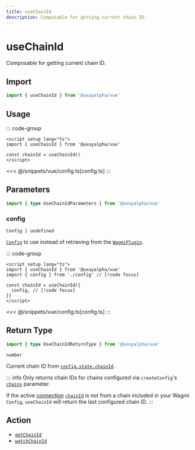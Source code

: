 ```yaml
---
title: useChainId
description: Composable for getting current chain ID.
---
```


# useChainId

Composable for getting current chain ID.

## Import

```ts
import { useChainId } from '@uxuyalpha/vue'
```

## Usage

::: code-group
```vue [index.vue]
<script setup lang="ts">
import { useChainId } from '@uxuyalpha/vue'

const chainId = useChainId()
</script>
```
<<< @/snippets/vue/config.ts[config.ts]
:::

## Parameters

```ts
import { type UseChainIdParameters } from '@uxuyalpha/vue'
```

### config

`Config | undefined`

[`Config`](/vue/api/createConfig#config) to use instead of retrieving from the [`WagmiPlugin`](/vue/api/WagmiPlugin).

::: code-group
```vue [index.vue]
<script setup lang="ts">
import { useChainId } from '@uxuyalpha/vue'
import { config } from './config' // [!code focus]

const chainId = useChainId({
  config, // [!code focus]
})
</script>
```
<<< @/snippets/vue/config.ts[config.ts]
:::

## Return Type

```ts
import { type UseChainIdReturnType } from '@uxuyalpha/vue'
```

`number`

Current chain ID from [`config.state.chainId`](/vue/api/createConfig#chainid).

::: info
Only returns chain IDs for chains configured via `createConfig`'s [`chains`](/vue/api/createConfig#chains) parameter.

If the active [connection](/vue/api/createConfig#connection) [`chainId`](/vue/api/createConfig#chainid-1) is not from a chain included in your Wagmi `Config`, `useChainId` will return the last configured chain ID.
:::

## Action

- [`getChainId`](/core/api/actions/getChainId)
- [`watchChainId`](/core/api/actions/watchChainId)
